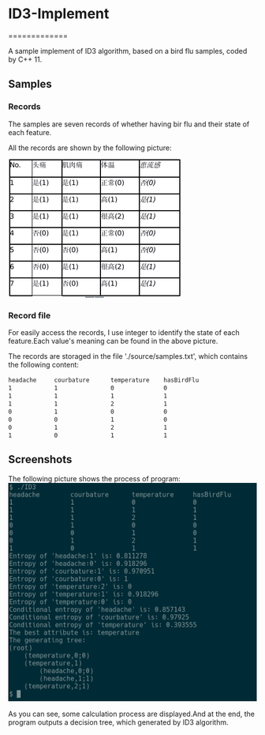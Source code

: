 # ID3-Implement
=============

A sample implement of ID3 algorithm, based on a bird flu samples, coded by C++ 11.

## Samples
### Records
The samples are seven records of whether having bir flu and their state of each feature.

All the records are shown by the following picture:

![](./Screenshots/samples.png)

### Record file
For easily access the records, I use integer to identify the state of each feature.Each value's meaning can be found in the above picture.

The records are storaged in the file './source/samples.txt', which contains the following content:
```
headache     courbature      temperature    hasBirdFlu
1            1               0              0
1            1               1              1
1            1               2              1
0            1               0              0
0            0               1              0
0            1               2              1
1            0               1              1
```

## Screenshots

The following picture shows the process of program:
![](./Screenshots/Screenshot-1.png)

As you can see, some calculation process are displayed.And at the end, the program outputs a decision tree, which generated by ID3 algorithm.
